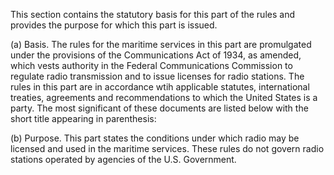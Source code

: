 This section contains the statutory basis for this part of the rules and provides the purpose for which this part is issued.

(a) Basis. The rules for the maritime services in this part are promulgated under the provisions of the Communications Act of 1934, as amended, which vests authority in the Federal Communications Commission to regulate radio transmission and to issue licenses for radio stations. The rules in this part are in accordance wtih applicable statutes, international treaties, agreements and recommendations to which the United States is a party. The most significant of these documents are listed below with the short title appearing in parenthesis:
                

(b) Purpose. This part states the conditions under which radio may be licensed and used in the maritime services. These rules do not govern radio stations operated by agencies of the U.S. Government.

